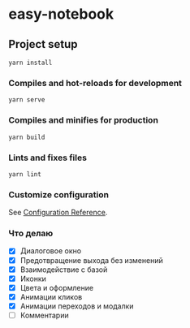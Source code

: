# easy-notebook

## Project setup
```
yarn install
```

### Compiles and hot-reloads for development
```
yarn serve
```

### Compiles and minifies for production
```
yarn build
```

### Lints and fixes files
```
yarn lint
```

### Customize configuration
See [Configuration Reference](https://cli.vuejs.org/config/).

### Что делаю

- [x] Диалоговое окно
- [x] Предотвращение выхода без изменений
- [x] Взаимодействие с базой
- [x] Иконки
- [x] Цвета и оформление
- [x] Анимации кликов
- [x] Анимации переходов и модалки
- [ ] Комментарии
